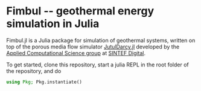 # Fimbul -- geothermal energy simulation in Julia

Fimbul.jl is a Julia package for simulation of geothermal systems, written on
top of the porous media flow simulator
[JutulDarcy.jl](https://github.com/sintefmath/JutulDarcy.jl) developed by the
[Applied Computational Science
group](https://www.sintef.no/en/digital/departments-new/applied-mathematics/applied-computational-sciences/)
at [SINTEF Digital](https://www.sintef.no/en/digital/).

To get started, clone this repository, start a julia REPL in the root folder of
the repository, and do
```julia
using Pkg; Pkg.instantiate()
```